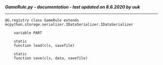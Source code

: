 ***GameRule.py - documentation - last updated on 8.6.2020 by uuk***
___

    @G.registry class GameRule extends mcpython.storage.serializer.IDataSerializer.IDataSerializer

        variable PART

        static
        function load(cls, savefile)

        static
        function save(cls, data, savefile)